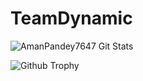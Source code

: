 # TeamDynamic




![AmanPandey7647 Git Stats](https://github-readme-stats.vercel.app/api?username=Amanpandey7647&include_all_commits=true&count_private=true&theme=tokyonight)


![Github Trophy](https://github-profile-trophy.vercel.app/?username=AmanPandey7647)
